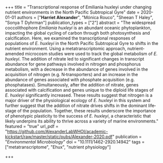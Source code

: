 +++
title =  "Transcriptional response of Emiliania huxleyi under changing nutrient environments in the North Pacific Subtropical Gyre"
date =  2020-01-01
authors =  ["**Harriet Alexander**", "Mónica Rouco", "Sheean T Haley", "Sonya T Dyhrman"]
publication_types =  ["2"]
abstract =  "The widespread coccolithophore *Emiliania huxleyi* is an abundant oceanic phytoplankton, impacting the global cycling of carbon through both photosynthesis and calcification. Here, we examined the transcriptional responses of populations of *E. huxleyi* in the North Pacific Subtropical Gyre to shifts in the nutrient environment. Using a metatranscriptomic approach, nutrient‐amended microcosm studies were used to track the global metabolism of *E. huxleyi*. The addition of nitrate led to significant changes in transcript abundance for gene pathways involved in nitrogen and phosphorus metabolism, with a decrease in the abundance of genes involved in the acquisition of nitrogen (e.g. N‐transporters) and an increase in the abundance of genes associated with phosphate acquisition (e.g. phosphatases). Simultaneously, after the addition of nitrate, genes associated with calcification and genes unique to the diploid life stages of *E. huxleyi* significantly increased. These results suggest that nitrogen is a major driver of the physiological ecology of *E. huxleyi* in this system and further suggest that the addition of nitrate drives shifts in the dominant life‐stage of the population. Together, these results underscore the importance of phenotypic plasticity to the success of *E. huxleyi*, a characteristic that likely underpins its ability to thrive across a variety of marine environments."
featured =  "true"
url_pdf = "https://github.com/AlexanderLabWHOI/academic-kickstart/raw/master/static/pubs/Alexander-2020.pdf"
publication =  "*Environmental Microbiology*"
doi =  "10.1111/1462-2920.14942"
tags = ["metatranscriptome", "Ehux", "nutrient physiology"]

+++

